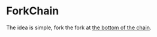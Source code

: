 # ForkChain
The idea is simple, fork the fork at [the bottom of the chain](https://github.com/mkotb/ForkChain/network/members).
